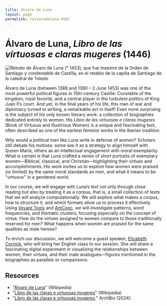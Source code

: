```yaml
---
title: Álvaro de Luna
layout: page
permalink: /alvarodeluna.html
---
```

# Álvaro de Luna, *Libro de las virtuosas e claras mugeres* (1446)

![Retrato de Álvaro de Luna († 1453), que fue maestre de la Orden de Santiago y condestable de Castilla, en el retablo de la capilla de Santiago de la catedral de Toledo](https://upload.wikimedia.org/wikipedia/commons/3/3f/Alvaro_de_luna.jpg)

Álvaro de Luna (between 1388 and 1390 – 2 June 1453) was one of the most powerful political figures in 15th-century Castile: Constable of the kingdom, royal favorite, and a central player in the turbulent politics of King Juan II’s court. And yet, in the final years of his life, this man of war and diplomacy turned to writing, a remarkable act in itself! Even more surprising is the subject of his only known literary work: a collection of biographies dedicated entirely to women. His *Libro de las virtuosas e claras mugeres* (Book of Virtuous and Illustrious Women) is a unique and fascinating text, often described as one of the earliest feminist works in the Iberian tradition.

Why would a political man like Luna write in defense of women? Scholars still debate his motives: some see it as a strategy to align himself with Queen María, others as an intellectual engagement with moral exemplarity. What is certain is that Luna crafted a series of short portraits of exemplary women—Biblical, classical, and Christian—highlighting their virtues and accomplishments. His work invites us to explore how women were praised (or limited) by the same moral standards as men, and what it means to be "virtuous" in a gendered world.

In our course, we will engage with Luna’s text not only through close reading but also by treating it as a corpus, that is, a small collection of texts that we will analyze computationally. We will explore what makes a corpus, how to structure it, and which formats allow us to process it effectively. Using [Voyant Tools](https://voyant-tools.org/) and [AntConc](https://www.laurenceanthony.net/software/antconc/), we will investigate patterns, word frequencies, and thematic clusters, focusing especially on the concept of virtue. How do the virtues assigned to women compare to those traditionally reserved for men? What happens when women are praised for the same qualities as male heroes?

To enrich our discussion, we will welcome a guest speaker, [Elizabeth Cornick](https://english.as.miami.edu/phd-program/current-phd-students/index.html), who will bring her English class to our session. She will share a fascinating digital experiment in visualizing the relationships between women, their virtues, and their male analogues—figures mentioned in the biographies as parallels or comparisons.

## Resources 

- "[Álvaro de Luna](https://es.wikipedia.org/wiki/%C3%81lvaro_de_Luna)" (Wikipedia)
- "[Libro de las claras e virtuosas mugeres](https://es.wikipedia.org/wiki/Libro_de_las_claras_e_virtuosas_mugeres)" (Wikipedia)
- "[Libro de las claras e virtuosas mugeres](https://archbio.miami.edu/works/libro-de-las-claras-e-virtuosas-mugeres)." ArchBio (2024). 
